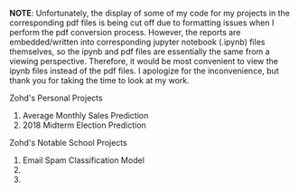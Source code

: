 **NOTE**: Unfortunately, the display of some of my code for my projects in the corresponding pdf files is being cut off due to formatting issues when I perform the pdf conversion process. However, the reports are embedded/written into corresponding jupyter notebook (.ipynb) files themselves, so the ipynb and pdf files are essentially the same from a viewing perspective. Therefore, it would be most convenient to view the ipynb files instead of the pdf files. I apologize for the inconvenience, but thank you for taking the time to look at my work.

Zohd's Personal Projects
1. Average Monthly Sales Prediction
2. 2018 Midterm Election Prediction

Zohd's Notable School Projects
1. Email Spam Classification Model
2. 
3.
